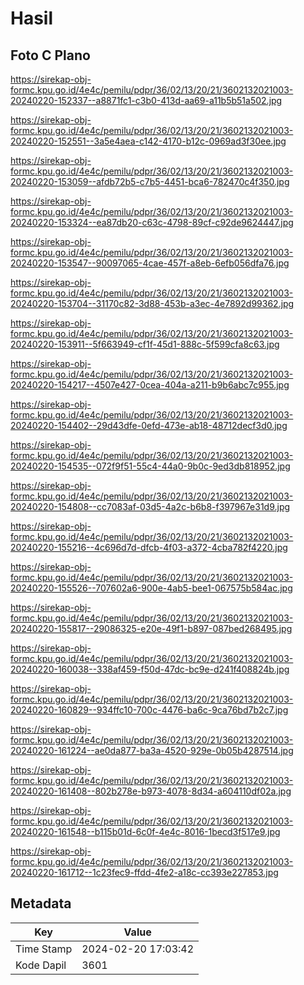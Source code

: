 # Hasil

## Foto C Plano

https://sirekap-obj-formc.kpu.go.id/4e4c/pemilu/pdpr/36/02/13/20/21/3602132021003-20240220-152337--a8871fc1-c3b0-413d-aa69-a11b5b51a502.jpg

https://sirekap-obj-formc.kpu.go.id/4e4c/pemilu/pdpr/36/02/13/20/21/3602132021003-20240220-152551--3a5e4aea-c142-4170-b12c-0969ad3f30ee.jpg

https://sirekap-obj-formc.kpu.go.id/4e4c/pemilu/pdpr/36/02/13/20/21/3602132021003-20240220-153059--afdb72b5-c7b5-4451-bca6-782470c4f350.jpg

https://sirekap-obj-formc.kpu.go.id/4e4c/pemilu/pdpr/36/02/13/20/21/3602132021003-20240220-153324--ea87db20-c63c-4798-89cf-c92de9624447.jpg

https://sirekap-obj-formc.kpu.go.id/4e4c/pemilu/pdpr/36/02/13/20/21/3602132021003-20240220-153547--90097065-4cae-457f-a8eb-6efb056dfa76.jpg

https://sirekap-obj-formc.kpu.go.id/4e4c/pemilu/pdpr/36/02/13/20/21/3602132021003-20240220-153704--31170c82-3d88-453b-a3ec-4e7892d99362.jpg

https://sirekap-obj-formc.kpu.go.id/4e4c/pemilu/pdpr/36/02/13/20/21/3602132021003-20240220-153911--5f663949-cf1f-45d1-888c-5f599cfa8c63.jpg

https://sirekap-obj-formc.kpu.go.id/4e4c/pemilu/pdpr/36/02/13/20/21/3602132021003-20240220-154217--4507e427-0cea-404a-a211-b9b6abc7c955.jpg

https://sirekap-obj-formc.kpu.go.id/4e4c/pemilu/pdpr/36/02/13/20/21/3602132021003-20240220-154402--29d43dfe-0efd-473e-ab18-48712decf3d0.jpg

https://sirekap-obj-formc.kpu.go.id/4e4c/pemilu/pdpr/36/02/13/20/21/3602132021003-20240220-154535--072f9f51-55c4-44a0-9b0c-9ed3db818952.jpg

https://sirekap-obj-formc.kpu.go.id/4e4c/pemilu/pdpr/36/02/13/20/21/3602132021003-20240220-154808--cc7083af-03d5-4a2c-b6b8-f397967e31d9.jpg

https://sirekap-obj-formc.kpu.go.id/4e4c/pemilu/pdpr/36/02/13/20/21/3602132021003-20240220-155216--4c696d7d-dfcb-4f03-a372-4cba782f4220.jpg

https://sirekap-obj-formc.kpu.go.id/4e4c/pemilu/pdpr/36/02/13/20/21/3602132021003-20240220-155526--707602a6-900e-4ab5-bee1-067575b584ac.jpg

https://sirekap-obj-formc.kpu.go.id/4e4c/pemilu/pdpr/36/02/13/20/21/3602132021003-20240220-155817--29086325-e20e-49f1-b897-087bed268495.jpg

https://sirekap-obj-formc.kpu.go.id/4e4c/pemilu/pdpr/36/02/13/20/21/3602132021003-20240220-160038--338af459-f50d-47dc-bc9e-d241f408824b.jpg

https://sirekap-obj-formc.kpu.go.id/4e4c/pemilu/pdpr/36/02/13/20/21/3602132021003-20240220-160829--934ffc10-700c-4476-ba6c-9ca76bd7b2c7.jpg

https://sirekap-obj-formc.kpu.go.id/4e4c/pemilu/pdpr/36/02/13/20/21/3602132021003-20240220-161224--ae0da877-ba3a-4520-929e-0b05b4287514.jpg

https://sirekap-obj-formc.kpu.go.id/4e4c/pemilu/pdpr/36/02/13/20/21/3602132021003-20240220-161408--802b278e-b973-4078-8d34-a604110df02a.jpg

https://sirekap-obj-formc.kpu.go.id/4e4c/pemilu/pdpr/36/02/13/20/21/3602132021003-20240220-161548--b115b01d-6c0f-4e4c-8016-1becd3f517e9.jpg

https://sirekap-obj-formc.kpu.go.id/4e4c/pemilu/pdpr/36/02/13/20/21/3602132021003-20240220-161712--1c23fec9-ffdd-4fe2-a18c-cc393e227853.jpg


## Metadata

| Key        | Value               |
| ---------- | ------------------- |
| Time Stamp | 2024-02-20 17:03:42 |
| Kode Dapil | 3601                |



